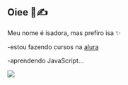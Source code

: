 ## Oiee 🫶✍️

Meu nome é isadora, mas prefiro isa ✨

-estou fazendo cursos na [alura](https://www.alura.com.br)

-aprendendo JavaScript...


![](https://i.gifer.com/origin/1c/1c29154636f73295ad5fe84068c7a180.gif)
